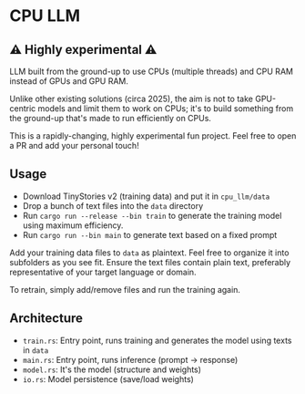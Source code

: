 # CPU LLM

## :warning: Highly experimental :warning:

LLM built from the ground-up to use CPUs (multiple threads) and CPU RAM instead of GPUs and GPU RAM.

Unlike other existing solutions (circa 2025), the aim is not to take GPU-centric models and limit them to work on CPUs; it's to build something from the ground-up that's made to run efficiently on CPUs.

This is a rapidly-changing, highly experimental fun project. Feel free to open a PR and add your personal touch!

## Usage

- Download TinyStories v2 (training data) and put it in `cpu_llm/data`
- Drop a bunch of text files into the `data` directory
- Run `cargo run --release --bin train` to generate the training model using maximum efficiency.
- Run `cargo run --bin main` to generate text based on a fixed prompt

Add your training data files to `data` as plaintext. Feel free to organize it into subfolders as you see fit. Ensure the text files contain plain text, preferably representative of your target language or domain.

To retrain, simply add/remove files and run the training again.

## Architecture

- `train.rs`: Entry point, runs training and generates the model using texts in `data`
- `main.rs`: Entry point, runs inference (prompt -> response)
- `model.rs`: It's the model (structure and weights)
- `io.rs`: Model persistence (save/load weights)

